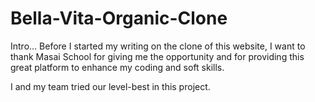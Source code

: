 # Bella-Vita-Organic-Clone
Intro…
Before I started my writing on the clone of this website, I want to thank Masai School for giving me the opportunity and for providing this great platform to enhance my coding and soft skills.

I and my team tried our level-best in this project.
